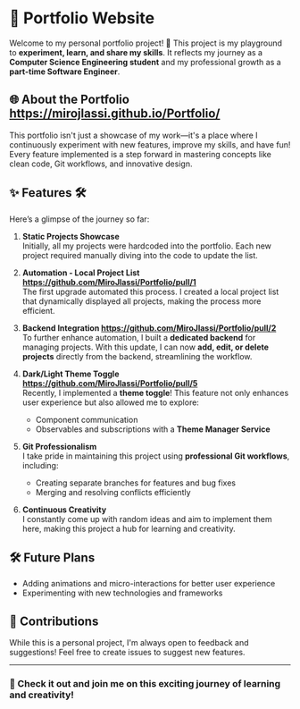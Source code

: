 # 🌟 Portfolio Website

Welcome to my personal portfolio project! 🎉 This project is my playground to **experiment, learn, and share my skills**. It reflects my journey as a **Computer Science Engineering student** and my professional growth as a **part-time Software Engineer**. 

## 🌐 About the Portfolio https://mirojlassi.github.io/Portfolio/

This portfolio isn't just a showcase of my work—it's a place where I continuously experiment with new features, improve my skills, and have fun! Every feature implemented is a step forward in mastering concepts like clean code, Git workflows, and innovative design.

## ✨ Features 🛠

Here’s a glimpse of the journey so far:

1. **Static Projects Showcase**  
   Initially, all my projects were hardcoded into the portfolio. Each new project required manually diving into the code to update the list.  

2. **Automation - Local Project List https://github.com/MiroJlassi/Portfolio/pull/1**  
   The first upgrade automated this process. I created a local project list that dynamically displayed all projects, making the process more efficient.  

3. **Backend Integration https://github.com/MiroJlassi/Portfolio/pull/2**  
   To further enhance automation, I built a **dedicated backend** for managing projects. With this update, I can now **add, edit, or delete projects** directly from the backend, streamlining the workflow.  

4. **Dark/Light Theme Toggle https://github.com/MiroJlassi/Portfolio/pull/5**  
   Recently, I implemented a **theme toggle**! This feature not only enhances user experience but also allowed me to explore:
   - Component communication  
   - Observables and subscriptions with a **Theme Manager Service**

5. **Git Professionalism**  
   I take pride in maintaining this project using **professional Git workflows**, including:  
   - Creating separate branches for features and bug fixes  
   - Merging and resolving conflicts efficiently  

6. **Continuous Creativity**  
   I constantly come up with random ideas and aim to implement them here, making this project a hub for learning and creativity.  

## 🛠 Future Plans

- Adding animations and micro-interactions for better user experience  
- Experimenting with new technologies and frameworks  

## 🤝 Contributions

While this is a personal project, I'm always open to feedback and suggestions! Feel free to create issues to suggest new features.  

---

### 🎯 Check it out and join me on this exciting journey of learning and creativity!
